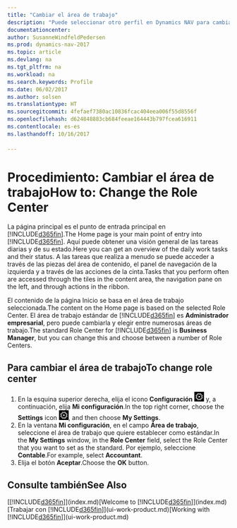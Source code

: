 ```yaml
---
title: "Cambiar el área de trabajo"
description: "Puede seleccionar otro perfil en Dynamics NAV para cambiar lo que ve en su la página Inicio."
documentationcenter: 
author: SusanneWindfeldPedersen
ms.prod: dynamics-nav-2017
ms.topic: article
ms.devlang: na
ms.tgt_pltfrm: na
ms.workload: na
ms.search.keywords: Profile
ms.date: 06/02/2017
ms.author: solsen
ms.translationtype: HT
ms.sourcegitcommit: 4fefaef7380ac10836fcac404eea006f55d8556f
ms.openlocfilehash: d624848883cb684feeae164443b797fcea616911
ms.contentlocale: es-es
ms.lasthandoff: 10/16/2017

---
```

# <a name="how-to-change-the-role-center"></a><span data-ttu-id="ce77d-103">Procedimiento: Cambiar el área de trabajo</span><span class="sxs-lookup"><span data-stu-id="ce77d-103">How to: Change the Role Center</span></span>
<span data-ttu-id="ce77d-104">La página principal es el punto de entrada principal en [!INCLUDE[d365fin](includes/d365fin_md.md)].</span><span class="sxs-lookup"><span data-stu-id="ce77d-104">The Home page is your main point of entry into [!INCLUDE[d365fin](includes/d365fin_md.md)].</span></span> <span data-ttu-id="ce77d-105">Aquí puede obtener una visión general de las tareas diarias y de su estado.</span><span class="sxs-lookup"><span data-stu-id="ce77d-105">Here you can get an overview of the daily work tasks and their status.</span></span> <span data-ttu-id="ce77d-106">A las tareas que realiza a menudo se puede acceder a través de las piezas del área de contenido, el panel de navegación de la izquierda y a través de las acciones de la cinta.</span><span class="sxs-lookup"><span data-stu-id="ce77d-106">Tasks that you perform often are accessed through the tiles in the content area, the navigation pane on the left, and through actions in the ribbon.</span></span>

<span data-ttu-id="ce77d-107">El contenido de la página Inicio se basa en el área de trabajo seleccionada.</span><span class="sxs-lookup"><span data-stu-id="ce77d-107">The content on the Home page is based on the selected Role Center.</span></span> <span data-ttu-id="ce77d-108">El área de trabajo estándar de [!INCLUDE[d365fin](includes/d365fin_md.md)] es **Administrador empresarial**, pero puede cambiarla y elegir entre numerosas áreas de trabajo.</span><span class="sxs-lookup"><span data-stu-id="ce77d-108">The standard Role Center for [!INCLUDE[d365fin](includes/d365fin_md.md)] is **Business Manager**, but you can change this and choose between a number of Role Centers.</span></span>

## <a name="to-change-role-center"></a><span data-ttu-id="ce77d-109">Para cambiar el área de trabajo</span><span class="sxs-lookup"><span data-stu-id="ce77d-109">To change role center</span></span>
1. <span data-ttu-id="ce77d-110">En la esquina superior derecha, elija el icono **Configuración** ![Configuración](media/ui-experience/settings_icon_small.png "Icono Configuración para el área de trabajo") y, a continuación, elija **Mi configuración**.</span><span class="sxs-lookup"><span data-stu-id="ce77d-110">In the top right corner, choose the **Settings** icon ![Settings](media/ui-experience/settings_icon_small.png "Settings icon for role center"), and then choose **My Settings**.</span></span>
2. <span data-ttu-id="ce77d-111">En la ventana **Mi configuración**, en el campo **Área de trabajo**, seleccione el área de trabajo que quiere establecer como estándar.</span><span class="sxs-lookup"><span data-stu-id="ce77d-111">In the **My Settings** window, in the **Role Center** field, select the Role Center that you want to set as the standard.</span></span> <span data-ttu-id="ce77d-112">Por ejemplo, seleccione **Contable**.</span><span class="sxs-lookup"><span data-stu-id="ce77d-112">For example, select **Accountant**.</span></span>
3. <span data-ttu-id="ce77d-113">Elija el botón **Aceptar**.</span><span class="sxs-lookup"><span data-stu-id="ce77d-113">Choose the **OK** button.</span></span>

## <a name="see-also"></a><span data-ttu-id="ce77d-114">Consulte también</span><span class="sxs-lookup"><span data-stu-id="ce77d-114">See Also</span></span>
<span data-ttu-id="ce77d-115">[[!INCLUDE[d365fin](includes/d365fin_md.md)]](index.md)</span><span class="sxs-lookup"><span data-stu-id="ce77d-115">[Welcome to [!INCLUDE[d365fin](includes/d365fin_md.md)]](index.md)</span></span>  
<span data-ttu-id="ce77d-116">[Trabajar con [!INCLUDE[d365fin](includes/d365fin_md.md)]](ui-work-product.md)</span><span class="sxs-lookup"><span data-stu-id="ce77d-116">[Working with [!INCLUDE[d365fin](includes/d365fin_md.md)]](ui-work-product.md)</span></span>  

